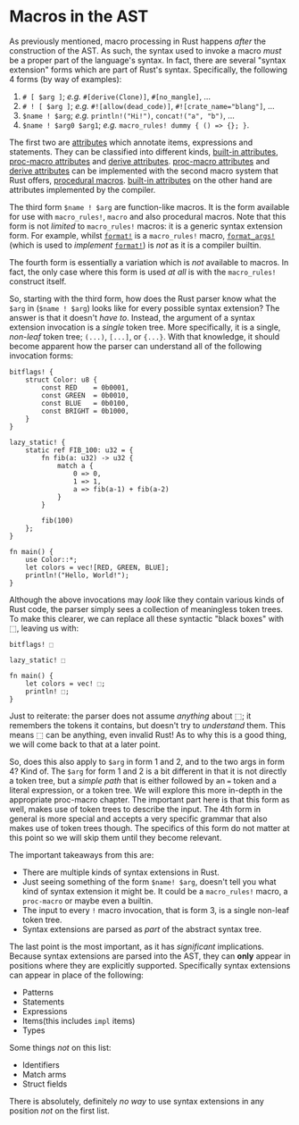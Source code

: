 # Macros in the AST

As previously mentioned, macro processing in Rust happens *after* the construction of the AST.
As such, the syntax used to invoke a macro *must* be a proper part of the language's syntax.
In fact, there are several "syntax extension" forms which are part of Rust's syntax.
Specifically, the following 4 forms (by way of examples):

1. `# [ $arg ]`; *e.g.* `#[derive(Clone)]`, `#[no_mangle]`, …
2. `# ! [ $arg ]`; *e.g.* `#![allow(dead_code)]`, `#![crate_name="blang"]`, …
3. `$name ! $arg`; *e.g.* `println!("Hi!")`, `concat!("a", "b")`, …
4. `$name ! $arg0 $arg1`; *e.g.* `macro_rules! dummy { () => {}; }`.

The first two are [attributes] which annotate items, expressions and statements. They can be
classified into different kinds, [built-in attributes], [proc-macro attributes] and [derive attributes].
[proc-macro attributes] and [derive attributes] can be implemented with the second macro system that Rust
offers, [procedural macros]. [built-in attributes] on the other hand are attributes implemented by
the compiler.

The third form `$name ! $arg` are function-like macros. It is the form available for use with `macro_rules!`, `macro` and also procedural macros.
Note that this form is not *limited* to `macro_rules!` macros: it is a generic syntax extension form.
For example, whilst [`format!`] is a `macro_rules!` macro, [`format_args!`] (which is used to *implement* [`format!`]) is *not* as it is a compiler builtin.


The fourth form is essentially a variation which is *not* available to macros.
In fact, the only case where this form is used *at all* is with the `macro_rules!` construct itself.

So, starting with the third form, how does the Rust parser know what the `$arg` in (`$name ! $arg`) looks like for every possible syntax extension?
The answer is that it doesn't *have to*.
Instead, the argument of a syntax extension invocation is a *single* token tree.
More specifically, it is a single, *non-leaf* token tree; `(...)`, `[...]`, or `{...}`. With that
knowledge, it should become apparent how the parser can understand all of the following invocation
forms:

```rust,ignore
bitflags! {
    struct Color: u8 {
        const RED    = 0b0001,
        const GREEN  = 0b0010,
        const BLUE   = 0b0100,
        const BRIGHT = 0b1000,
    }
}

lazy_static! {
    static ref FIB_100: u32 = {
        fn fib(a: u32) -> u32 {
            match a {
                0 => 0,
                1 => 1,
                a => fib(a-1) + fib(a-2)
            }
        }

        fib(100)
    };
}

fn main() {
    use Color::*;
    let colors = vec![RED, GREEN, BLUE];
    println!("Hello, World!");
}
```

Although the above invocations may *look* like they contain various kinds of Rust code, the parser simply sees a collection of meaningless token trees.
To make this clearer, we can replace all these syntactic "black boxes" with ⬚, leaving us with:

```text
bitflags! ⬚

lazy_static! ⬚

fn main() {
    let colors = vec! ⬚;
    println! ⬚;
}
```

Just to reiterate: the parser does not assume *anything* about ⬚;
it remembers the tokens it contains, but doesn't try to *understand* them.
This means ⬚ can be anything, even invalid Rust!
As to why this is a good thing, we will come back to that at a later point.

So, does this also apply to `$arg` in form 1 and 2, and to the two args in form 4? Kind of.
The `$arg` for form 1 and 2 is a bit different in that it is not directly a token tree, but a *simple path* that is either followed by an `=` token and a literal expression, or a token tree.
We will explore this more in-depth in the appropriate proc-macro chapter.
The important part here is that this form as well, makes use of token trees to describe the input.
The 4th form in general is more special and accepts a very specific grammar that also makes use of token trees though.
The specifics of this form do not matter at this point so we will skip them until they become relevant.

The important takeaways from this are:

* There are multiple kinds of syntax extensions in Rust.
* Just seeing something of the form `$name! $arg`, doesn't tell you what kind of syntax extension it might be.
    It could be a `macro_rules!` macro, a `proc-macro` or maybe even a builtin.
* The input to every `!` macro invocation, that is form 3, is a single non-leaf token tree.
* Syntax extensions are parsed as *part* of the abstract syntax tree.

The last point is the most important, as it has *significant* implications.
Because syntax extensions are parsed into the AST, they can **only** appear in positions where they are explicitly supported.
Specifically syntax extensions can appear in place of the following:

* Patterns
* Statements
* Expressions
* Items(this includes `impl` items)
* Types

Some things *not* on this list:

* Identifiers
* Match arms
* Struct fields

There is absolutely, definitely *no way* to use syntax extensions in any position *not* on the first list.

[attributes]: https://doc.rust-lang.org/reference/attributes.html
[built-in attributes]: https://doc.rust-lang.org/reference/attributes.html#built-in-attributes-index
[proc-macro attributes]: https://doc.rust-lang.org/reference/procedural-macros.html#attribute-macros
[derive attributes]: https://doc.rust-lang.org/reference/procedural-macros.html#derive-macro-helper-attributes
[procedural macros]: https://doc.rust-lang.org/reference/procedural-macros.html
[`format!`]: https://doc.rust-lang.org/std/macro.format.html
[`format_args!`]: https://doc.rust-lang.org/std/macro.format_args.html
